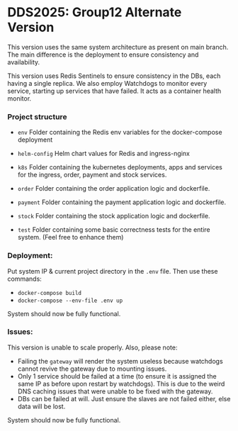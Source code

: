 # DDS2025: Group12 Alternate Version

This version uses the same system architecture as present on main branch.
The main difference is the deployment to ensure consistency and availability.

This version uses Redis Sentinels to ensure consistency in the DBs, each having a single replica. 
We also employ Watchdogs to monitor every service, starting up services that have failed. 
It acts as a container health monitor.
### Project structure

* `env`
    Folder containing the Redis env variables for the docker-compose deployment
    
* `helm-config` 
   Helm chart values for Redis and ingress-nginx
        
* `k8s`
    Folder containing the kubernetes deployments, apps and services for the ingress, order, payment and stock services.
    
* `order`
    Folder containing the order application logic and dockerfile. 
    
* `payment`
    Folder containing the payment application logic and dockerfile. 

* `stock`
    Folder containing the stock application logic and dockerfile. 

* `test`
    Folder containing some basic correctness tests for the entire system. (Feel free to enhance them)

### Deployment:

Put system IP & current project directory in the `.env` file.
Then use these commands:
- `docker-compose build`
- `docker-compose --env-file .env up`

System should now be fully functional.

### Issues:

This version is unable to scale properly. 
Also, please note:
- Failing the `gateway` will render the system useless because watchdogs cannot revive the gateway due to mounting issues. 
- Only 1 service should be failed at a time (to ensure it is assigned the same IP as before upon restart by watchdogs). This is due to the weird DNS caching issues that were unable to be fixed with the gateway.
- DBs can be failed at will. Just ensure the slaves are not failed either, else data will be lost. 

System should now be fully functional.